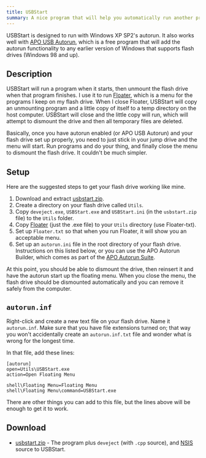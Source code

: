 ```yaml
---
title: USBStart
summary: A nice program that will help you automatically run another program on your USB drive.  When that program exits, the drive will be automatically dismounted.  Great for use with Floater.
---
```


USBStart is designed to run with Windows XP SP2's autorun.  It also works well with [APO USB Autorun](http://www.archidune.com/apo/), which is a free program that will add the autorun functionality to any earlier version of Windows that supports flash drives (Windows 98 and up).


Description
-----------

USBStart will run a program when it starts, then unmount the flash drive when that program finishes.  I use it to run [Floater](/software/floater/), which is a menu for the programs I keep on my flash drive.  When I close Floater, USBStart will copy an unmounting program and a little copy of itself to a temp directory on the host computer.  USBStart will close and the little copy will run, which will attempt to dismount the drive and then all temporary files are deleted.

Basically, once you have autorun enabled (or APO USB Autorun) and your flash drive set up properly, you need to just stick in your jump drive and the menu will start.  Run programs and do your thing, and finally close the menu to dismount the flash drive.  It couldn't be much simpler.


Setup
-----

Here are the suggested steps to get your flash drive working like mine.

1. Download and extract [usbstart.zip](usbstart.zip).
2. Create a directory on your flash drive called `Utils`.
3. Copy `deveject.exe`, `USBStart.exe` and `USBStart.ini` (in the `usbstart.zip` file) to the `Utils` folder.
4. Copy [Floater](../floater/) (just the .exe file) to your `Utils` directory (use Floater-txt).
5. Set up `Floater.txt` so that when you run Floater, it will show you an acceptable menu.
6. Set up an `autorun.ini` file in the root directory of your flash drive.  Instructions on this listed below, or you can use the APO Autorun Builder, which comes as part of the [APO Autorun Suite](http://www.archidune.com/apo/).

At this point, you should be able to dismount the drive, then reinsert it and have the autorun start up the floating menu.  When you close the menu, the flash drive should be dismounted automatically and you can remove it safely from the computer.


`autorun.inf`
-------------

Right-click and create a new text file on your flash drive.  Name it `autorun.inf`.  Make sure that you have file extensions turned on; that way you won't accidentally create an `autorun.inf.txt` file and wonder what is wrong for the longest time.

In that file, add these lines:

    [autorun]
    open=Utils\USBStart.exe
    action=Open Floating Menu

    shell\Floating Menu=Floating Menu
    shell\Floating Menu\command=USBStart.exe

There are other things you can add to this file, but the lines above will be enough to get it to work.


Download
--------

* [usbstart.zip](usbstart.zip) - The program plus `deveject` (with `.cpp` source), and [NSIS](http://nsis.sourceforge.net/) source to USBStart.
